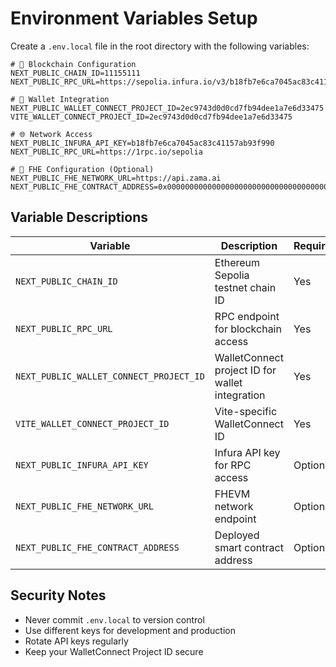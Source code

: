 # Environment Variables Setup

Create a `.env.local` file in the root directory with the following variables:

```env
# 🔗 Blockchain Configuration
NEXT_PUBLIC_CHAIN_ID=11155111
NEXT_PUBLIC_RPC_URL=https://sepolia.infura.io/v3/b18fb7e6ca7045ac83c41157ab93f990

# 🔌 Wallet Integration
NEXT_PUBLIC_WALLET_CONNECT_PROJECT_ID=2ec9743d0d0cd7fb94dee1a7e6d33475
VITE_WALLET_CONNECT_PROJECT_ID=2ec9743d0d0cd7fb94dee1a7e6d33475

# 🌐 Network Access
NEXT_PUBLIC_INFURA_API_KEY=b18fb7e6ca7045ac83c41157ab93f990
NEXT_PUBLIC_RPC_URL=https://1rpc.io/sepolia

# 🔐 FHE Configuration (Optional)
NEXT_PUBLIC_FHE_NETWORK_URL=https://api.zama.ai
NEXT_PUBLIC_FHE_CONTRACT_ADDRESS=0x0000000000000000000000000000000000000000
```

## Variable Descriptions

| Variable | Description | Required |
|----------|-------------|----------|
| `NEXT_PUBLIC_CHAIN_ID` | Ethereum Sepolia testnet chain ID | Yes |
| `NEXT_PUBLIC_RPC_URL` | RPC endpoint for blockchain access | Yes |
| `NEXT_PUBLIC_WALLET_CONNECT_PROJECT_ID` | WalletConnect project ID for wallet integration | Yes |
| `VITE_WALLET_CONNECT_PROJECT_ID` | Vite-specific WalletConnect ID | Yes |
| `NEXT_PUBLIC_INFURA_API_KEY` | Infura API key for RPC access | Optional |
| `NEXT_PUBLIC_FHE_NETWORK_URL` | FHEVM network endpoint | Optional |
| `NEXT_PUBLIC_FHE_CONTRACT_ADDRESS` | Deployed smart contract address | Optional |

## Security Notes

- Never commit `.env.local` to version control
- Use different keys for development and production
- Rotate API keys regularly
- Keep your WalletConnect Project ID secure
